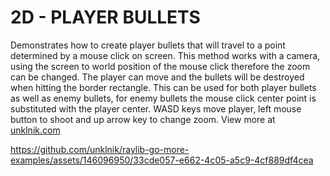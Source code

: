 
# 2D - PLAYER BULLETS

Demonstrates how to create player bullets that will travel to a point determined by a mouse click on screen. This method works with a camera, using the screen to world position of the mouse click therefore the zoom can be changed. The player can move and the bullets will be destroyed when hitting the border rectangle. This can be used for both player bullets as well as enemy bullets, for enemy bullets the mouse click center point is substituted with the player center. WASD keys move player, left mouse button to shoot and up arrow key to change zoom. View more at [unklnik.com](https://unklnik.com/)

https://github.com/unklnik/raylib-go-more-examples/assets/146096950/33cde057-e662-4c05-a5c9-4cf889df4cea
